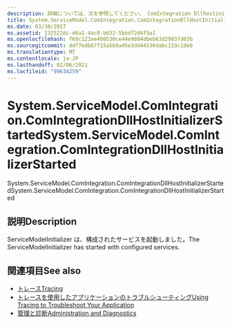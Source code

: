 ```yaml
---
description: 詳細については、次を参照してください。 ComIntegration Dllhostinitializer Er開始
title: System.ServiceModel.ComIntegration.ComIntegrationDllHostInitializerStarted
ms.date: 03/30/2017
ms.assetid: 232522dc-d6a1-4ac8-b632-5bbdf2d4f5a1
ms.openlocfilehash: f68c123ae400530ce44e9804dbeb63d2983fd65b
ms.sourcegitcommit: ddf7edb67715a5b9a45e3dd44536dabc153c1de0
ms.translationtype: MT
ms.contentlocale: ja-JP
ms.lasthandoff: 02/06/2021
ms.locfileid: "99634259"
---
```

# <a name="systemservicemodelcomintegrationcomintegrationdllhostinitializerstarted"></a><span data-ttu-id="f71ff-103">System.ServiceModel.ComIntegration.ComIntegrationDllHostInitializerStarted</span><span class="sxs-lookup"><span data-stu-id="f71ff-103">System.ServiceModel.ComIntegration.ComIntegrationDllHostInitializerStarted</span></span>

<span data-ttu-id="f71ff-104">System.ServiceModel.ComIntegration.ComIntegrationDllHostInitializerStarted</span><span class="sxs-lookup"><span data-stu-id="f71ff-104">System.ServiceModel.ComIntegration.ComIntegrationDllHostInitializerStarted</span></span>  
  
## <a name="description"></a><span data-ttu-id="f71ff-105">説明</span><span class="sxs-lookup"><span data-stu-id="f71ff-105">Description</span></span>  

 <span data-ttu-id="f71ff-106">ServiceModelInitializer は、構成されたサービスを起動しました。</span><span class="sxs-lookup"><span data-stu-id="f71ff-106">The ServiceModelInitializer has started with configured services.</span></span>  
  
## <a name="see-also"></a><span data-ttu-id="f71ff-107">関連項目</span><span class="sxs-lookup"><span data-stu-id="f71ff-107">See also</span></span>

- [<span data-ttu-id="f71ff-108">トレース</span><span class="sxs-lookup"><span data-stu-id="f71ff-108">Tracing</span></span>](index.md)
- [<span data-ttu-id="f71ff-109">トレースを使用したアプリケーションのトラブルシューティング</span><span class="sxs-lookup"><span data-stu-id="f71ff-109">Using Tracing to Troubleshoot Your Application</span></span>](using-tracing-to-troubleshoot-your-application.md)
- [<span data-ttu-id="f71ff-110">管理と診断</span><span class="sxs-lookup"><span data-stu-id="f71ff-110">Administration and Diagnostics</span></span>](../index.md)

